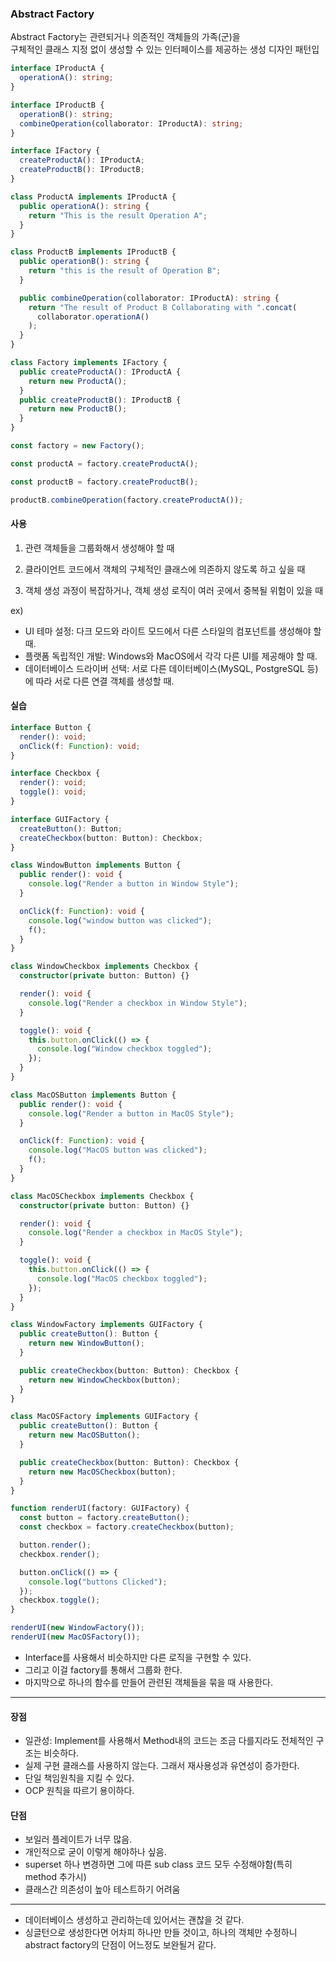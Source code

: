 ### Abstract Factory

Abstract Factory는 관련되거나 의존적인 객체들의 가족(군)을 <br />
구체적인 클래스 지정 없이 생성할 수 있는 인터페이스를 제공하는 생성 디자인 패턴입

```ts
interface IProductA {
  operationA(): string;
}

interface IProductB {
  operationB(): string;
  combineOperation(collaborator: IProductA): string;
}

interface IFactory {
  createProductA(): IProductA;
  createProductB(): IProductB;
}

class ProductA implements IProductA {
  public operationA(): string {
    return "This is the result Operation A";
  }
}

class ProductB implements IProductB {
  public operationB(): string {
    return "this is the result of Operation B";
  }

  public combineOperation(collaborator: IProductA): string {
    return "The result of Product B Collaborating with ".concat(
      collaborator.operationA()
    );
  }
}

class Factory implements IFactory {
  public createProductA(): IProductA {
    return new ProductA();
  }
  public createProductB(): IProductB {
    return new ProductB();
  }
}

const factory = new Factory();

const productA = factory.createProductA();

const productB = factory.createProductB();

productB.combineOperation(factory.createProductA());
```

#### 사용

1. 관련 객체들을 그룹화해서 생성해야 할 때

2. 클라이언트 코드에서 객체의 구체적인 클래스에 의존하지 않도록 하고 싶을 때

3. 객체 생성 과정이 복잡하거나, 객체 생성 로직이 여러 곳에서 중복될 위험이 있을 때

ex) <br />

- UI 테마 설정: 다크 모드와 라이트 모드에서 다른 스타일의 컴포넌트를 생성해야 할 때.
- 플랫폼 독립적인 개발: Windows와 MacOS에서 각각 다른 UI를 제공해야 할 때.
- 데이터베이스 드라이버 선택: 서로 다른 데이터베이스(MySQL, PostgreSQL 등)에 따라 서로 다른 연결 객체를 생성할 때.

#### 실습

```ts
interface Button {
  render(): void;
  onClick(f: Function): void;
}

interface Checkbox {
  render(): void;
  toggle(): void;
}

interface GUIFactory {
  createButton(): Button;
  createCheckbox(button: Button): Checkbox;
}

class WindowButton implements Button {
  public render(): void {
    console.log("Render a button in Window Style");
  }

  onClick(f: Function): void {
    console.log("window button was clicked");
    f();
  }
}

class WindowCheckbox implements Checkbox {
  constructor(private button: Button) {}

  render(): void {
    console.log("Render a checkbox in Window Style");
  }

  toggle(): void {
    this.button.onClick(() => {
      console.log("Window checkbox toggled");
    });
  }
}

class MacOSButton implements Button {
  public render(): void {
    console.log("Render a button in MacOS Style");
  }

  onClick(f: Function): void {
    console.log("MacOS button was clicked");
    f();
  }
}

class MacOSCheckbox implements Checkbox {
  constructor(private button: Button) {}

  render(): void {
    console.log("Render a checkbox in MacOS Style");
  }

  toggle(): void {
    this.button.onClick(() => {
      console.log("MacOS checkbox toggled");
    });
  }
}

class WindowFactory implements GUIFactory {
  public createButton(): Button {
    return new WindowButton();
  }

  public createCheckbox(button: Button): Checkbox {
    return new WindowCheckbox(button);
  }
}

class MacOSFactory implements GUIFactory {
  public createButton(): Button {
    return new MacOSButton();
  }

  public createCheckbox(button: Button): Checkbox {
    return new MacOSCheckbox(button);
  }
}

function renderUI(factory: GUIFactory) {
  const button = factory.createButton();
  const checkbox = factory.createCheckbox(button);

  button.render();
  checkbox.render();

  button.onClick(() => {
    console.log("buttons Clicked");
  });
  checkbox.toggle();
}

renderUI(new WindowFactory());
renderUI(new MacOSFactory());
```

- Interface를 사용해서 비슷하지만 다른 로직을 구현할 수 있다.
- 그리고 이걸 factory를 통해서 그룹화 한다.
- 마지막으로 하나의 함수를 만들어 관련된 객체들을 묶을 때 사용한다.

---

#### 장점

- 일관성: Implement를 사용해서 Method내의 코드는 조금 다를지라도 전체적인 구조는 비슷하다.
- 실제 구현 클래스를 사용하지 않는다. 그래서 재사용성과 유연성이 증가한다.
- 단일 책임원칙을 지킬 수 있다.
- OCP 원칙을 따르기 용이하다.

#### 단점

- 보일러 플레이트가 너무 많음.
- 개인적으로 굳이 이렇게 해야하나 싶음.
- superset 하나 변경하면 그에 따른 sub class 코드 모두 수정해야함(특히 method 추가시)
- 클래스간 의존성이 높아 테스트하기 어려움

---

- 데이터베이스 생성하고 관리하는데 있어서는 괜찮을 것 같다.
- 싱글턴으로 생성한다면 어차피 하나만 만들 것이고, 하나의 객체만 수정하니 abstract factory의 단점이 어느정도 보완될거 같다.
